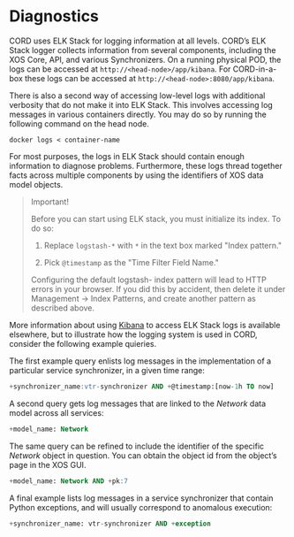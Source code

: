 # Diagnostics

CORD uses ELK Stack for logging information at all levels. CORD’s ELK Stack
logger collects information from several components, including the XOS Core,
API, and various Synchronizers. On a running physical POD, the logs can be
accessed at `http://<head-node>/app/kibana`. For CORD-in-a-box these logs can
be accessed at `http://<head-node>:8080/app/kibana`.

There is also a second way of accessing low-level logs with additional
verbosity that do not make it into ELK Stack. This involves accessing log
messages in various containers directly. You may do so by running the following
command on the head node.

```shell
docker logs < container-name
```

For most purposes, the logs in ELK Stack should contain enough information
to diagnose problems. Furthermore, these logs thread together facts across
multiple components by using the identifiers of XOS data model objects.

> Important!
>
> Before you can start using ELK stack, you must initialize its index.  To do
> so:
>
> 1) Replace `logstash-*` with `*` in the text box marked "Index pattern."
>
> 2) Pick `@timestamp` as the "Time Filter Field Name."
>
> Configuring the default logstash- index pattern will lead to HTTP errors in
> your browser. If you did this by accident, then delete it under Management ->
> Index Patterns, and create another pattern as described above.

More information about using
[Kibana](https://www.elastic.co/guide/en/kibana/current/getting-started.html)
to access ELK Stack logs is available elsewhere, but to illustrate how the
logging system is used in CORD, consider the following example quieries.

The first example query enlists log messages in the implementation of a
particular service synchronizer, in a given time range:

```sql
+synchronizer_name:vtr-synchronizer AND +@timestamp:[now-1h TO now]
```

A second query gets log messages that are linked to the _Network_ data model
across all services:

```sql
+model_name: Network
```

The same query can be refined to include the identifier of the specific
_Network_ object in question. You can obtain the object id from the object’s
page in the XOS GUI.

```sql
+model_name: Network AND +pk:7
```

A final example lists log messages in a service synchronizer that
contain Python exceptions, and will usually correspond to anomalous
execution:

```sql
+synchronizer_name: vtr-synchronizer AND +exception
```

